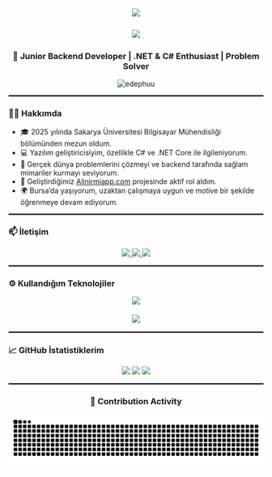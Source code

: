 <h1 align="center">
  <img src="https://readme-typing-svg.herokuapp.com/?font=Righteous&size=35&center=true&vCenter=true&width=500&height=70&duration=4000&lines=Hi+There!+👋;+I'm+Metehan+Dündar;" />
</h1>

<div align="center">
  <img src="https://y.yarn.co/04fa23b4-5567-47da-b30b-8ac529d45d19_text.gif" width="350"/>
</div>

<h3 align="center">🧠 Junior Backend Developer | .NET & C# Enthusiast | Problem Solver</h3>

<p align="center">
  <img src="https://komarev.com/ghpvc/?username=edephuu&label=Profile%20views&color=0e75b6&style=flat" alt="edephuu" />
</p>

<hr style="border: 1px solid #444;" />

### 🧑‍💻 Hakkımda

- 🎓 2025 yılında Sakarya Üniversitesi Bilgisayar Mühendisliği bölümünden mezun oldum.  
- 💻 Yazılım geliştiricisiyim, özellikle C# ve .NET Core ile ilgileniyorum.  
- 🧩 Gerçek dünya problemlerini çözmeyi ve backend tarafında sağlam mimariler kurmayı seviyorum.  
- 🚀 Geliştirdiğimiz [Alinirmiapp.com](https://alinirmiapp.com) projesinde aktif rol aldım.  
- 🌍 Bursa’da yaşıyorum, uzaktan çalışmaya uygun ve motive bir şekilde öğrenmeye devam ediyorum.

<hr style="border: 1px solid #444;" />

### 📫 İletişim

<p align="center">
  <a href="mailto:metehanndundar@hotmail.com">
    <img src="https://img.shields.io/badge/-Email-DD4B39?style=for-the-badge&logo=gmail&logoColor=white" />
  </a>
  <a href="https://www.linkedin.com/in/metehanndundar/" target="_blank">
    <img src="https://img.shields.io/badge/-LinkedIn-0077B5?style=for-the-badge&logo=linkedin&logoColor=white" />
  </a>
  <a href="https://github.com/EdepHuu" target="_blank">
    <img src="https://img.shields.io/badge/-GitHub-181717?style=for-the-badge&logo=github&logoColor=white" />
  </a>
</p>

<hr style="border: 1px solid #444;" />

### ⚙️ Kullandığım Teknolojiler

<p align="center">
  <img src="https://skillicons.dev/icons?i=dotnet,cs,postman,git,mysql,firebase" /><br><br>
  <img src="https://skillicons.dev/icons?i=javascript,java,python,bootstrap,html,css" />
</p>

<hr style="border: 1px solid #444;" />

### 📈 GitHub İstatistiklerim

<p align="center">
  <img height="170em" src="https://github-readme-stats.vercel.app/api?username=edephuu&show_icons=true&hide_border=true&theme=tokyonight&count_private=true"/>
  <img height="170em" src="https://github-readme-stats.vercel.app/api/top-langs/?username=edephuu&theme=tokyonight&hide_border=true&layout=compact"/>
  <img height="170em" src="https://github-readme-streak-stats.herokuapp.com/?user=edephuu&include_all_commits=true&hide_border=true&theme=tokyonight"/>
</p>

<hr style="border: 1px solid #444;" />

<div align="center">
  <h3>🐍 Contribution Activity</h3>
  <img alt="snake eating my contributions" src="https://raw.githubusercontent.com/EdepHuu/EdepHuu/output/github-contribution-grid-snake-dark.svg" />
</div>
